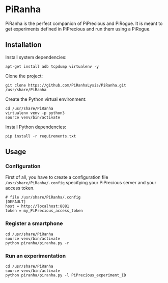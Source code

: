 # PiRanha
PiRanha is the perfect companion of PiPrecious and PiRogue. It is meant to get experiments defined in PiPrecious and run them using a PiRogue. 

## Installation
Install system dependencies:
```
apt-get install adb tcpdump virtualenv -y
```

Clone the project:
```
git clone https://github.com/PiRanhaLysis/PiRanha.git /usr/share/PiRanha
```

Create the Python virtual environment:
```
cd /usr/share/PiRanha
virtualenv venv -p python3
source venv/bin/activate
```

Install Python dependencies:
```
pip install -r requirements.txt
```

## Usage
### Configuration
First of all, you have to create a configuration file `/usr/share/PiRanha/.config` specifying your PiPrecious server and your access token. 
```
# file /usr/share/PiRanha/.config
[DEFAULT]
host = http://localhost:8081
token = my_PiPrecious_access_token
```

### Register a smartphone
```
cd /usr/share/PiRanha
source venv/bin/activate
python piranha/piranha.py -r
```

### Run an experimentation
```
cd /usr/share/PiRanha
source venv/bin/activate
python piranha/piranha.py -l PiPrecious_experiment_ID
```
